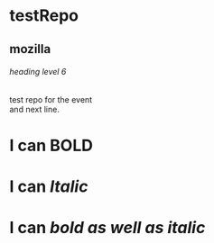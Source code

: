 # testRepo
## mozilla
###### heading level 6
test repo for the event  
and next line.
# I can **BOLD**
# I can *Italic*
# I can ***bold as well as italic***
